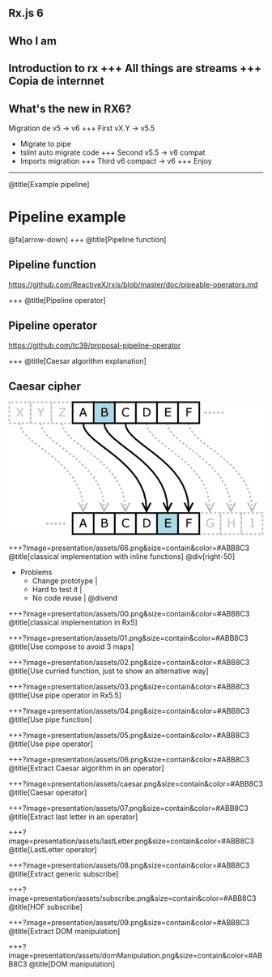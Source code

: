 Rx.js 6
--- 
Who I am
---
Introduction to rx
+++
All things are streams
+++
Copia de internnet
---
What's the new in RX6?
---
Migration de v5 -> v6
+++
First vX.Y -> v5.5
- Migrate to pipe
- tslint auto migrate code
+++
Second v5.5 -> v6 compat
- Imports migration
+++
Third v6 compact -> v6
+++
Enjoy

---
@title[Example pipeline]
# Pipeline example
@fa[arrow-down]
+++
@title[Pipeline function]
## Pipeline function
  https://github.com/ReactiveX/rxjs/blob/master/doc/pipeable-operators.md

+++
@title[Pipeline operator]
## Pipeline operator
  https://github.com/tc39/proposal-pipeline-operator

+++
@title[Caesar algorithm explanation]
## Caesar cipher
![Caesar cipher](presentation/assets/Caesar_cipher.png)

+++?image=presentation/assets/66.png&size=contain&color=#ABB8C3
@title[classical implementation with inline functions]
@div[right-50]
- Problems
  - Change prototype |
  - Hard to test it |
  - No code reuse |
@divend

+++?image=presentation/assets/00.png&size=contain&color=#ABB8C3
@title[classical implementation in Rx5]

+++?image=presentation/assets/01.png&size=contain&color=#ABB8C3
@title[Use compose to avoid 3 maps]

+++?image=presentation/assets/02.png&size=contain&color=#ABB8C3
@title[Use curried function, just to show an alternative way]

+++?image=presentation/assets/03.png&size=contain&color=#ABB8C3
@title[Use pipe operator in Rx5.5]

+++?image=presentation/assets/04.png&size=contain&color=#ABB8C3
@title[Use pipe function]

+++?image=presentation/assets/05.png&size=contain&color=#ABB8C3
@title[Use pipe operator]

+++?image=presentation/assets/06.png&size=contain&color=#ABB8C3
@title[Extract Caesar algorithm in an operator]

+++?image=presentation/assets/caesar.png&size=contain&color=#ABB8C3
@title[Caesar operator]

+++?image=presentation/assets/07.png&size=contain&color=#ABB8C3
@title[Extract last letter in an operator]

+++?image=presentation/assets/lastLetter.png&size=contain&color=#ABB8C3
@title[LastLetter operator]

+++?image=presentation/assets/08.png&size=contain&color=#ABB8C3
@title[Extract generic subscribe]

+++?image=presentation/assets/subscribe.png&size=contain&color=#ABB8C3
@title[HOF subscribe]

+++?image=presentation/assets/09.png&size=contain&color=#ABB8C3
@title[Extract DOM manipulation]

+++?image=presentation/assets/domManipulation.png&size=contain&color=#ABB8C3
@title[DOM manipulation]
